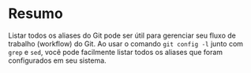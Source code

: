 # Resumo

Listar todos os aliases do Git pode ser útil para gerenciar seu fluxo de trabalho (workflow) do Git. Ao usar o comando `git config -l` junto com `grep` e `sed`, você pode facilmente listar todos os aliases que foram configurados em seu sistema.

